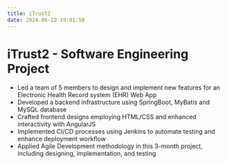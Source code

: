 ```yaml
---
title: iTrust2
date: 2024-06-22 19:01:50
---
```


# iTrust2 - Software Engineering Project

- Led a team of 5 members to design and implement new features for an Electronic Health Record system (EHR) Web App
- Developed a backend infrastructure using SpringBoot, MyBatis and MySQL database
- Crafted frontend designs employing HTML/CSS and enhanced interactivity with AngularJS
- Implemented CI/CD processes using Jenkins to automate testing and enhance deployment workflow
- Applied Agile Development methodology in this 3-month project, including designing, implementation, and testing
